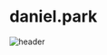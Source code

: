 # daniel.park

![header](https://capsule-render.vercel.app/api?type=Rounded&color=auto&height=300&section=header&text=Welome%20to%20Daniel%20GitHub&fontSize=60)
